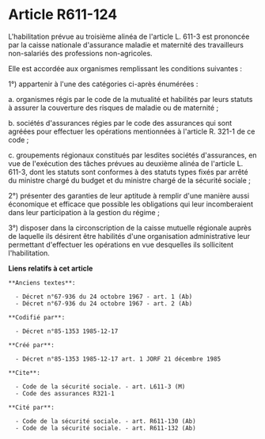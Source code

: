 # Article R611-124

L'habilitation prévue au troisième alinéa de l'article L. 611-3 est prononcée par la caisse nationale d'assurance maladie et
maternité des travailleurs non-salariés des professions non-agricoles. 

Elle est accordée aux organismes remplissant les conditions suivantes : 

1°) appartenir à l'une des catégories ci-après énumérées : 

a. organismes régis par le code de la mutualité et habilités par leurs statuts à assurer la couverture des risques de maladie
ou de maternité ; 

b. sociétés d'assurances régies par le code des assurances qui sont agréées pour effectuer les opérations mentionnées à
l'article R. 321-1 de ce code ; 

c. groupements régionaux constitués par lesdites sociétés d'assurances, en vue de l'exécution des tâches prévues au deuxième
alinéa de l'article L. 611-3, dont les statuts sont conformes à des statuts types fixés par arrêté du ministre chargé du
budget et du ministre chargé de la sécurité sociale ; 

2°) présenter des garanties de leur aptitude à remplir d'une manière aussi économique et efficace que possible les
obligations qui leur incomberaient dans leur participation à la gestion du régime ; 

3°) disposer dans la circonscription de la caisse mutuelle régionale auprès de laquelle ils désirent être habilités d'une
organisation administrative leur permettant d'effectuer les opérations en vue desquelles ils sollicitent l'habilitation.

**Liens relatifs à cet article**

	**Anciens textes**:

	  - Décret n°67-936 du 24 octobre 1967 - art. 1 (Ab)
	  - Décret n°67-936 du 24 octobre 1967 - art. 2 (Ab)

	**Codifié par**:

	  - Décret n°85-1353 1985-12-17

	**Créé par**:

	  - Décret n°85-1353 1985-12-17 art. 1 JORF 21 décembre 1985

	**Cite**:

	  - Code de la sécurité sociale. - art. L611-3 (M)
	  - Code des assurances R321-1

	**Cité par**:

	  - Code de la sécurité sociale. - art. R611-130 (Ab)
	  - Code de la sécurité sociale. - art. R611-132 (Ab)
